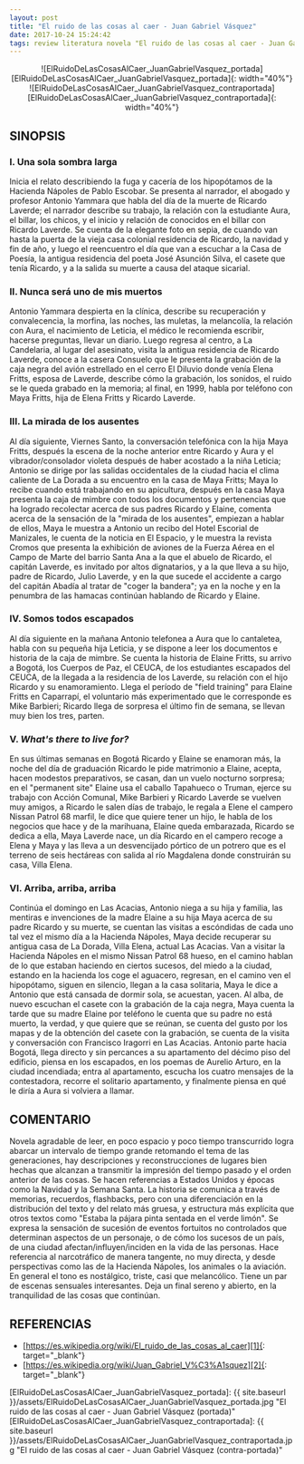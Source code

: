 ```yaml
---
layout: post
title: "El ruido de las cosas al caer - Juan Gabriel Vásquez"
date: 2017-10-24 15:24:42
tags: review literatura novela "El ruido de las cosas al caer - Juan Gabriel Vásquez" "El ruido de las cosas al caer" "Juan Gabriel Vásquez" ElRuidoDeLasCosasAlCaer_JuanGabrielVásquez ElRuidoDeLasCosasAlCaer_JuanGabrielVasquez ElRuidoDeLasCosasAlCaer JuanGabrielVásquez JuanGabrielVasquez
---
```




<div style="text-align:center" markdown="1">
![ElRuidoDeLasCosasAlCaer_JuanGabrielVasquez_portada][ElRuidoDeLasCosasAlCaer_JuanGabrielVasquez_portada]{: width="40%"}
![ElRuidoDeLasCosasAlCaer_JuanGabrielVasquez_contraportada][ElRuidoDeLasCosasAlCaer_JuanGabrielVasquez_contraportada]{: width="40%"}
</div>



## SINOPSIS

### I. Una sola sombra larga
Inicia el relato describiendo la fuga y cacería de los hipopótamos de la Hacienda Nápoles de Pablo Escobar. Se presenta al narrador, el abogado y profesor Antonio Yammara que habla del día de la muerte de Ricardo Laverde; el narrador describe su trabajo, la relación con la estudiante Aura, el billar, los chicos, y el inicio y relación de conocidos en el billar con Ricardo Laverde. Se cuenta de la elegante foto en sepia, de cuando van hasta la puerta de la vieja casa colonial residencia de Ricardo, la navidad y fin de año, y luego el reencuentro el día que van a escuchar a la Casa de Poesía, la antigua residencia del poeta José Asunción Silva, el casete que tenía Ricardo, y a la salida su muerte a causa del ataque sicarial.

### II. Nunca será uno de mis muertos
Antonio Yammara despierta en la clínica, describe su recuperación y convalecencia, la morfina, las noches, las muletas, la melancolía, la relación con Aura, el nacimiento de Leticia, el médico le recomienda escribir, hacerse preguntas, llevar un diario. Luego regresa al centro, a La Candelaria, al lugar del asesinato, visita la antigua residencia de Ricardo Laverde, conoce a la casera Consuelo que le presenta la grabación de la caja negra del avión estrellado en el cerro El Diluvio donde venía Elena Fritts, esposa de Laverde, describe cómo la grabación, los sonidos, el ruido se le queda grabado en la memoria; al final, en 1999, habla por teléfono con Maya Fritts, hija de Elena Fritts y Ricardo Laverde.

### III. La mirada de los ausentes
Al día siguiente, Viernes Santo, la conversación telefónica con la hija Maya Fritts, después la escena de la noche anterior entre Ricardo y Aura y el vibrador/consolador violeta después de haber acostado a la niña Leticia; Antonio se dirige por las salidas occidentales de la ciudad hacia el clima caliente de La Dorada a su encuentro en la casa de Maya Fritts; Maya lo recibe cuando está trabajando en su apicultura, después en la casa Maya presenta la caja de mimbre con todos los documentos y pertenencias que ha logrado recolectar acerca de sus padres Ricardo y Elaine, comenta acerca de la sensación de la "mirada de los ausentes", empiezan a hablar de ellos, Maya le muestra a Antonio un recibo del Hotel Escorial de Manizales, le cuenta de la noticia en El Espacio, y le muestra la revista Cromos que presenta la exhibición de aviones de la Fuerza Aérea en el Campo de Marte del barrio Santa Ana a la que el abuelo de Ricardo, el capitán Laverde, es invitado por altos dignatarios, y a la que lleva a su hijo, padre de Ricardo, Julio Laverde, y en la que sucede el accidente a cargo del capitán Abadía al tratar de "coger la bandera"; ya en la noche y en la penumbra de las hamacas continúan hablando de Ricardo y Elaine.

### IV. Somos todos escapados
Al día siguiente en la mañana Antonio telefonea a Aura que lo cantaletea, habla con su pequeña hija Leticia, y se dispone a leer los documentos e historia de la caja de mimbre. Se cuenta la historia de Elaine Fritts, su arrivo a Bogotá, los Cuerpos de Paz, el CEUCA, de los estudiantes escapados del CEUCA, de la llegada a la residencia de los Laverde, su relación con el hijo Ricardo y su enamoramiento. Llega el período de "field training" para Elaine Fritts en Caparrapí, el voluntario más experimentado que le corresponde es Mike Barbieri; Ricardo llega de sorpresa el último fin de semana, se llevan muy bien los tres, parten.

### V. *What's there to live for?*
En sus últimas semanas en Bogotá Ricardo y Elaine se enamoran más, la noche del día de graduación Ricardo le pide matrimonio a Elaine, acepta, hacen modestos preparativos, se casan, dan un vuelo nocturno sorpresa; en el "permanent site" Elaine usa el caballo Tapahueco o Truman, ejerce su trabajo con Acción Comunal, Mike Barbieri y Ricardo Laverde se vuelven muy amigos, a Ricardo le salen días de trabajo, le regala a Elene el campero Nissan Patrol 68 marfil, le dice que quiere tener un hijo, le habla de los negocios que hace y de la marihuana, Elaine queda embarazada, Ricardo se dedica a ella, Maya Laverde nace, un día Ricardo en el campero recoge a Elena y Maya y las lleva a un desvencijado pórtico de un potrero que es el terreno de seis hectáreas con salida al río Magdalena donde construirán su casa, Villa Elena.

### VI. Arriba, arriba, arriba
Continúa el domingo en Las Acacias, Antonio niega a su hija y familia, las mentiras e invenciones de la madre Elaine a su hija Maya acerca de su padre Ricardo y su muerte, se cuentan las visitas a escóndidas de cada uno tal vez el mismo día a la Hacienda Nápoles, Maya decide recuperar su antigua casa de La Dorada, Villa Elena, actual Las Acacias. Van a visitar la Hacienda Nápoles en el mismo Nissan Patrol 68 hueso, en el camino hablan de lo que estaban haciendo en ciertos sucesos, del miedo a la ciudad, estando en la hacienda los coge el aguacero, regresan, en el camino ven el hipopótamo, siguen en silencio, llegan a la casa solitaria, Maya le dice a Antonio que está cansada de dormir sola, se acuestan, yacen. Al alba, de nuevo escuchan el casete con la grabación de la caja negra, Maya cuenta la tarde que su madre Elaine por teléfono le cuenta que su padre no está muerto, la verdad, y que quiere que se reúnan, se cuenta del gusto por los mapas y de la obtención del casete con la grabación, se cuenta de la visita y conversación con Francisco Iragorri en Las Acacias. Antonio parte hacia Bogotá, llega directo y sin percances a su apartamento del décimo piso del edificio, piensa en los escapados, en los poemas de Aurelio Arturo, en la ciudad incendiada; entra al apartamento, escucha los cuatro mensajes de la contestadora, recorre el solitario apartamento, y finalmente piensa en qué le diría a Aura si volviera a llamar.



## COMENTARIO
Novela agradable de leer, en poco espacio y poco tiempo transcurrido logra abarcar un intervalo de tiempo grande retomando el tema de las generaciones, hay descripciones y reconstrucciones de lugares bien hechas que alcanzan a transmitir la impresión del tiempo pasado y el orden anterior de las cosas. Se hacen referencias a Estados Unidos y épocas como la Navidad y la Semana Santa. La historia se comunica a través de memorias, recuerdos, flashbacks, pero con una diferenciación en la distribución del texto y del relato más gruesa, y estructura más explícita que otros textos como "Estaba la pájara pinta sentada en el verde limón". Se expresa la sensación de sucesión de eventos fortuitos no controlados que determinan aspectos de un personaje, o de cómo los sucesos de un país, de una ciudad afectan/influyen/inciden en la vida de las personas. Hace referencia al narcotráfico de manera tangente, no muy directa, y desde perspectivas como las de la Hacienda Nápoles, los animales o la aviación. En general el tono es nostálgico, triste, casi que melancólico. Tiene un par de escenas sensuales interesantes. Deja un final sereno y abierto, en la tranquilidad de las cosas que continúan.



## REFERENCIAS
* [https://es.wikipedia.org/wiki/El_ruido_de_las_cosas_al_caer][1]{: target="_blank"}
* [https://es.wikipedia.org/wiki/Juan_Gabriel_V%C3%A1squez][2]{: target="_blank"}



[1]: https://es.wikipedia.org/wiki/El_ruido_de_las_cosas_al_caer
[2]: https://es.wikipedia.org/wiki/Juan_Gabriel_V%C3%A1squez



[ElRuidoDeLasCosasAlCaer_JuanGabrielVasquez_portada]: {{ site.baseurl }}/assets/ElRuidoDeLasCosasAlCaer_JuanGabrielVasquez_portada.jpg "El ruido de las cosas al caer - Juan Gabriel Vásquez (portada)"
[ElRuidoDeLasCosasAlCaer_JuanGabrielVasquez_contraportada]: {{ site.baseurl }}/assets/ElRuidoDeLasCosasAlCaer_JuanGabrielVasquez_contraportada.jpg "El ruido de las cosas al caer - Juan Gabriel Vásquez (contra-portada)"

